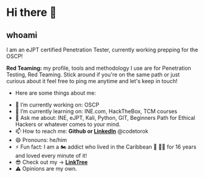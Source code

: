 # Hi there 👋

<!--
**codetorok/codetorok** is a ✨ _special_ ✨ repository because its `README.md` (this file) appears on your GitHub profile.

Here are some ideas to get you started:

- 🔭 I’m currently working on ...
- 🌱 I’m currently learning ...
- 👯 I’m looking to collaborate on ...
- 🤔 I’m looking for help with ...
- 💬 Ask me about ...
- 📫 How to reach me: ...
- 😄 Pronouns: ...
- ⚡ Fun fact: ...
-->

## whoami
I am an eJPT certified Penetration Tester, currently working prepping for the OSCP!

**Red Teaming:** my profile, tools and methodology I use are for Penetration Testing, Red Teaming. Stick around if you're on the same path or just curious about it feel free to ping me anytime and let's keep in touch!

* Here are some things about me:

- 🔭 I’m currently working on: OSCP
- 🌱 I’m currently learning on: INE.com, HackTheBox, TCM courses
- 💬 Ask me about: INE, eJPT, Kali, Python, GIT, Beginners Path for Ethical Hackers or whatever comes to your mind.
- 📫 How to reach me: **Github or [LinkedIn](https://www.linkedin.com/in/codetorok/)** @codetorok
- 😄 Pronouns: he/him
- ⚡ Fun fact: I am a 🏍️ addict who lived in the Caribbean 🦜 🏴‍☠️ for 16 years and loved every minute of it!
- 😎 Check out my -> **[LinkTree](https://linktr.ee/codetorok)**
- ⚠️ Opinions are my own.
